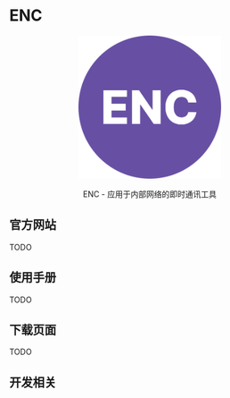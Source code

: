 # ENC

<center>
<img width="256" height="256" src="./assets/ENC.png" />
<p>ENC - 应用于内部网络的即时通讯工具</p>
</center>

## 官方网站

TODO

## 使用手册

TODO

## 下载页面

TODO

## 开发相关


